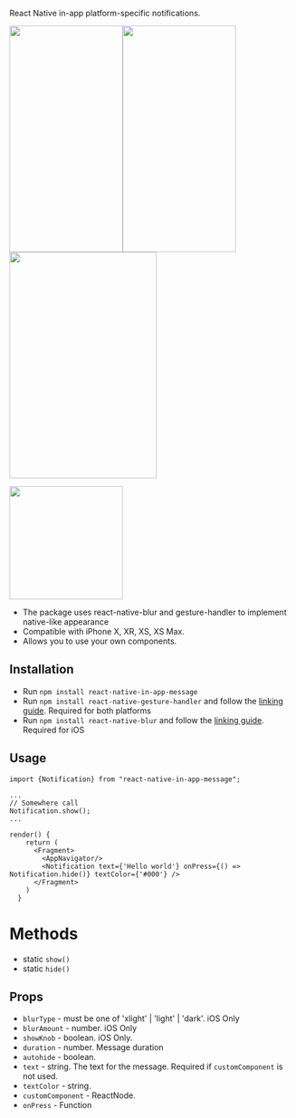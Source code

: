 React Native in-app platform-specific notifications. 


<img src="https://user-images.githubusercontent.com/17552441/50739938-db93c680-11f7-11e9-84e3-a7a07feba7b9.gif" width="200" height="400" /><img src="https://user-images.githubusercontent.com/17552441/50739945-e9e1e280-11f7-11e9-9d0b-4d15db0e1c3d.gif" width="200" height="400" /><img src="https://user-images.githubusercontent.com/17552441/50739935-cae35080-11f7-11e9-96f9-a87579e405dd.gif" width="260" height="400" />

<img src="https://user-images.githubusercontent.com/17552441/50741960-c9288580-1215-11e9-8a4f-d2baa8778329.gif" width="200" height="200" />


- The package uses react-native-blur and gesture-handler to implement native-like appearance
- Compatible with iPhone X, XR, XS, XS Max.
- Allows you to use your own components.

## Installation

- Run `npm install react-native-in-app-message`
- Run `npm install react-native-gesture-handler` and follow the <a href="https://kmagiera.github.io/react-native-gesture-handler/docs/getting-started.html#installation">linking guide</a>. Required for both platforms
- Run `npm install react-native-blur` and follow the <a href="https://github.com/react-native-community/react-native-blur#installation">linking guide</a>. Required for iOS

## Usage

```
import {Notification} from "react-native-in-app-message";

...
// Somewhere call
Notification.show();
...

render() {
    return (
      <Fragment>
        <AppNavigator/>
        <Notification text={'Hello world'} onPress={() => Notification.hide()} textColor={'#000'} />
      </Fragment>
    )
  }

```

# Methods
- static `show()`
- static `hide()`

## Props

- `blurType` - must be one of 'xlight' | 'light' | 'dark'. iOS Only
- `blurAmount` - number. iOS Only
- `showKnob` - boolean. iOS Only.
- `duration` - number. Message duration
- `autohide` - boolean.
- `text` - string. The text for the message. Required if `customComponent` is not used.
- `textColor` - string.
- `customComponent` - ReactNode.
- `onPress` - Function
